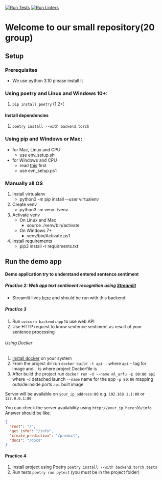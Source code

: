 [![Run Tests](https://github.com/urfuMagDS2022SFgroup/urfu_ml_backend/actions/workflows/run_tests_.yml/badge.svg?branch=main)](https://github.com/urfuMagDS2022SFgroup/urfu_ml_backend/actions/workflows/run_tests_.yml)
[![Run Linters](https://github.com/urfuMagDS2022SFgroup/urfu_ml_backend/actions/workflows/run_linters.yml/badge.svg)](https://github.com/urfuMagDS2022SFgroup/urfu_ml_backend/actions/workflows/run_linters.yml)

# Welcome to our small repository(20 group)

## Setup

### Prerequisites

- We use python 3.10 please install it

### Using poetry and Linux and Windows 10+:

1. `pip install poetry` (1.2+)

#### Install dependencies

1. `poetry install --with backend,torch`

### Using pip and Windows or Mac:

- for Mac, Linux and CPU
    - use env_setup.sh
- for Windows and CPU
    - read [this](https://learn.microsoft.com/en-us/powershell/module/microsoft.powershell.core/about/about_execution_policies?view=powershell-7.3) first
    - use evn_setup.ps1

### Manually all OS

1. Install virtualenv
    - python3 -m pip install --user virtualenv
2. Create venv
    - python3 -m venv ./venv
3. Activate venv
    - On Linux and Mac
        - source ./venv/bin/activate
    - On Windows 7+
        - venv/bin/Activate.ps1
4. Install requirements
    - pip3 install -r requirments.txt

## Run the demo app
#### Demo application try to understand entered sentence sentiment
##### Practice 2: Web app text sentiment recognition using [Streamlit](https://streamlit.io/)

- Streamlit lives [here](https://github.com/urfuMagDS2022SFgroup/streamlit_frontend) and should be run with this backend
##### Practice 3
1. Run `uvicorn backend:app` to use web API
2. Use HTTP request to know sentence sentiment as result of your sentence processing
###### Using Docker
1. [Install docker](https://docs.docker.com/get-docker/) on your system
2. From the project dir run `docker build -t api .` where `api` - tag for image and `.` is where project Dockerfile is
3. After build the project run `docker run -d --name ml_urfu -p 80:80 api` where `-d` detached launch
`--name` name for the app `-p 80:80` mapping outside:inside ports `api` built image

Server will be available on `your_ip_address:80` e.g. `192.168.1.1:80` or `127.0.0.1:80`

You can check the server availability using `http://your_ip_here:80/info`
Answer should be like:

```json
{
  "root": "/",
  "get_info": "/info",
  "create_prediction": "/predict",
  "docs": "/docs"
}
```

#### Practice 4

1. Install project using Poetry `poetry install --with backend,torch,tests`
2. Run tests `poetry run pytest` (you must be in the project folder)

